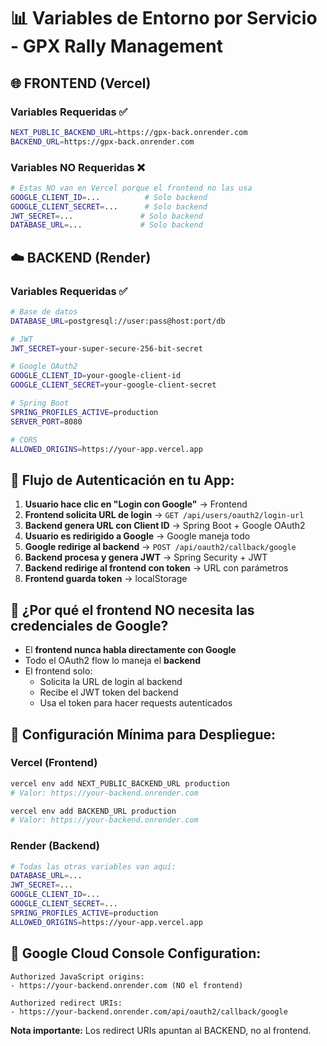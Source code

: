# 📊 Variables de Entorno por Servicio - GPX Rally Management

## 🌐 **FRONTEND (Vercel)**

### Variables Requeridas ✅

```bash
NEXT_PUBLIC_BACKEND_URL=https://gpx-back.onrender.com
BACKEND_URL=https://gpx-back.onrender.com
```

### Variables NO Requeridas ❌

```bash
# Estas NO van en Vercel porque el frontend no las usa
GOOGLE_CLIENT_ID=...          # Solo backend
GOOGLE_CLIENT_SECRET=...      # Solo backend
JWT_SECRET=...               # Solo backend
DATABASE_URL=...             # Solo backend
```

## ☁️ **BACKEND (Render)**

### Variables Requeridas ✅

```bash
# Base de datos
DATABASE_URL=postgresql://user:pass@host:port/db

# JWT
JWT_SECRET=your-super-secure-256-bit-secret

# Google OAuth2
GOOGLE_CLIENT_ID=your-google-client-id
GOOGLE_CLIENT_SECRET=your-google-client-secret

# Spring Boot
SPRING_PROFILES_ACTIVE=production
SERVER_PORT=8080

# CORS
ALLOWED_ORIGINS=https://your-app.vercel.app
```

## 🔄 **Flujo de Autenticación en tu App:**

1. **Usuario hace clic en "Login con Google"** → Frontend
2. **Frontend solicita URL de login** → `GET /api/users/oauth2/login-url`
3. **Backend genera URL con Client ID** → Spring Boot + Google OAuth2
4. **Usuario es redirigido a Google** → Google maneja todo
5. **Google redirige al backend** → `POST /api/oauth2/callback/google`
6. **Backend procesa y genera JWT** → Spring Security + JWT
7. **Backend redirige al frontend con token** → URL con parámetros
8. **Frontend guarda token** → localStorage

## 🎯 **¿Por qué el frontend NO necesita las credenciales de Google?**

- El **frontend nunca habla directamente con Google**
- Todo el OAuth2 flow lo maneja el **backend**
- El frontend solo:
  - Solicita la URL de login al backend
  - Recibe el JWT token del backend
  - Usa el token para hacer requests autenticados

## 📝 **Configuración Mínima para Despliegue:**

### Vercel (Frontend)

```bash
vercel env add NEXT_PUBLIC_BACKEND_URL production
# Valor: https://your-backend.onrender.com

vercel env add BACKEND_URL production
# Valor: https://your-backend.onrender.com
```

### Render (Backend)

```bash
# Todas las otras variables van aquí:
DATABASE_URL=...
JWT_SECRET=...
GOOGLE_CLIENT_ID=...
GOOGLE_CLIENT_SECRET=...
SPRING_PROFILES_ACTIVE=production
ALLOWED_ORIGINS=https://your-app.vercel.app
```

## 🔐 **Google Cloud Console Configuration:**

```
Authorized JavaScript origins:
- https://your-backend.onrender.com (NO el frontend)

Authorized redirect URIs:
- https://your-backend.onrender.com/api/oauth2/callback/google
```

**Nota importante:** Los redirect URIs apuntan al BACKEND, no al frontend.
